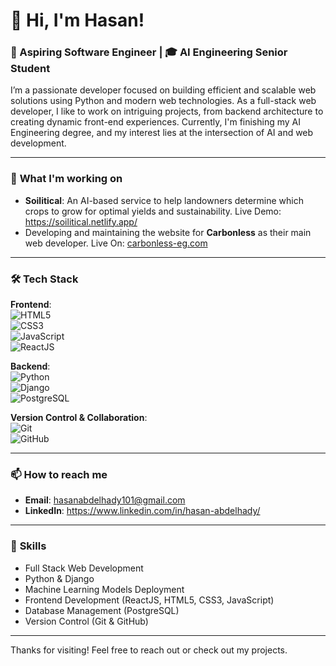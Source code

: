 # 👋 Hi, I'm Hasan!

### 🚀 Aspiring Software Engineer | 🎓 AI Engineering Senior Student

I’m a passionate developer focused on building efficient and scalable web solutions using Python and modern web technologies. As a full-stack web developer, I like to work on intriguing projects, from backend architecture to creating dynamic front-end experiences. Currently, I'm finishing my AI Engineering degree, and my interest lies at the intersection of AI and web development.

---

### 🌱 **What I'm working on**
- **Soilitical**: An AI-based service to help landowners determine which crops to grow for optimal yields and sustainability. Live Demo: https://soilitical.netlify.app/
- Developing and maintaining the website for **Carbonless** as their main web developer. Live On: [carbonless-eg.com](https://carbonless-eg.com/)

---

### 🛠️ **Tech Stack**

**Frontend**:  
![HTML5](https://img.shields.io/badge/-HTML5-E34F26?style=flat&logo=html5&logoColor=white)  
![CSS3](https://img.shields.io/badge/-CSS3-1572B6?style=flat&logo=css3&logoColor=white)  
![JavaScript](https://img.shields.io/badge/-JavaScript-F7DF1E?style=flat&logo=javascript&logoColor=black)  
![ReactJS](https://img.shields.io/badge/-ReactJS-61DAFB?style=flat&logo=react&logoColor=black)

**Backend**:  
![Python](https://img.shields.io/badge/-Python-3776AB?style=flat&logo=python&logoColor=white)  
![Django](https://img.shields.io/badge/-Django-092E20?style=flat&logo=django&logoColor=white)  
![PostgreSQL](https://img.shields.io/badge/-PostgreSQL-4169E1?style=flat&logo=postgresql&logoColor=white)

**Version Control & Collaboration**:  
![Git](https://img.shields.io/badge/-Git-F05032?style=flat&logo=git&logoColor=white)  
![GitHub](https://img.shields.io/badge/-GitHub-181717?style=flat&logo=github&logoColor=white)

---

### 📫 **How to reach me**
- **Email**: hasanabdelhady101@gmail.com
- **LinkedIn**: https://www.linkedin.com/in/hasan-abdelhady/
---

### 🎯 **Skills**
- Full Stack Web Development
- Python & Django
- Machine Learning Models Deployment
- Frontend Development (ReactJS, HTML5, CSS3, JavaScript)
- Database Management (PostgreSQL)
- Version Control (Git & GitHub)

---

Thanks for visiting! Feel free to reach out or check out my projects.
